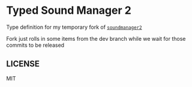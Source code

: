 # Typed Sound Manager 2
Type definition for my temporary fork of [`soundmanager2`](https://github.com/scottschiller/SoundManager2)

Fork just rolls in some items from the dev branch while we wait for those commits to be released

## LICENSE
MIT

